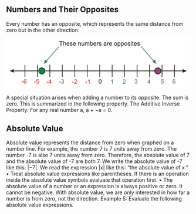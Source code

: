 <html xmlns="http://www.w3.org/1999/xhtml" lang="en"><head>
<meta http-equiv="content-type" content="text/html; charset=UTF-8"><script type="text/javascript" src="README_files/___vscode_livepreview_injected_script.es"></script>
        <meta charset="UTF-8">
        <meta name="viewport" content="width=device-width, initial-scale=1.0">
        <title>Numbers and Their Opposites</title>
    </head>
    <body>
        <div>
            <h2>Numbers and Their Opposites</h2>
            <p>Every number has an opposite, which represents the same distance from zero but in the other direction.</p>
            <img src="README_files/termking.png">
        </div>
        <div>
            <p>A special situation arises when adding a number to its opposite. The sum is zero. This is summarized in the following
                property.
                The Additive Inverse Property: For any real number a, a + −a = 0.</p>
        </div>
        <div>
            <h2>Absolute Value</h2>
            <p>
                Absolute value represents the distance from zero when graphed on a number line. For example, the number 7 is
                7 units away from zero. The number -7 is also 7 units away from zero. Therefore, the absolute value of 7 and the
                absolute value of -7 are both 7.
                We write the absolute value of -7 like this: |−7|.
                We read the expression |x| like this: “the absolute value of x.”
                • Treat absolute value expressions like parentheses. If there is an operation inside the absolute value symbols
                evaluate that operation first.
                • The absolute value of a number or an expression is always positive or zero. It cannot be negative. With
                absolute value, we are only interested in how far a number is from zero, not the direction.
                Example 5: Evaluate the following absolute value expressions.</p>
        </div>
    
    
</body></html>